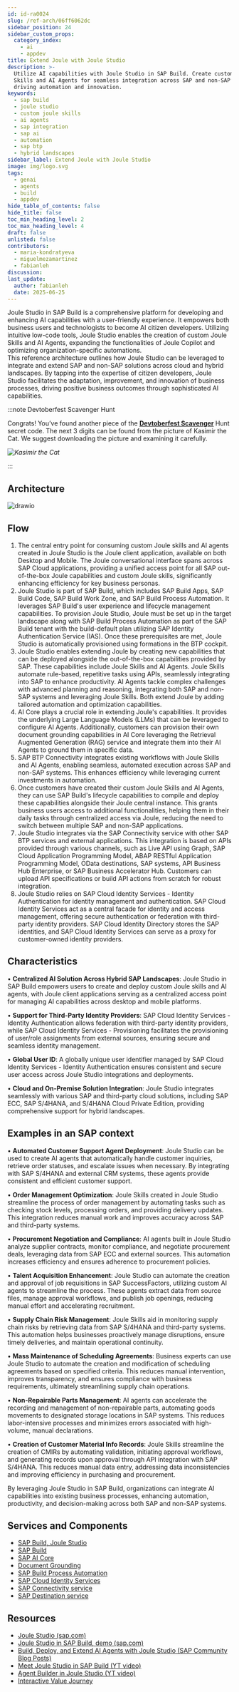 ```yaml
---
id: id-ra0024
slug: /ref-arch/06ff6062dc
sidebar_position: 24
sidebar_custom_props:
  category_index:
    - ai
    - appdev
title: Extend Joule with Joule Studio
description: >-
  Utilize AI capabilities with Joule Studio in SAP Build. Create custom Joule
  Skills and AI Agents for seamless integration across SAP and non-SAP systems,
  driving automation and innovation.
keywords:
  - sap build
  - joule studio
  - custom joule skills
  - ai agents
  - sap integration
  - sap ai
  - automation
  - sap btp
  - hybrid landscapes
sidebar_label: Extend Joule with Joule Studio
image: img/logo.svg
tags:
  - genai
  - agents
  - build
  - appdev
hide_table_of_contents: false
hide_title: false
toc_min_heading_level: 2
toc_max_heading_level: 4
draft: false
unlisted: false
contributors:
  - maria-kondratyeva  
  - miguelmezamartinez
  - fabianleh
discussion: 
last_update:
  author: fabianleh
  date: 2025-06-25
---
```


Joule Studio in SAP Build is a comprehensive platform for developing and enhancing AI capabilities with a user-friendly experience. It empowers both business users and technologists to become AI citizen developers. Utilizing intuitive low-code tools, Joule Studio enables the creation of custom Joule Skills and AI Agents, expanding the functionalities of Joule Copilot and optimizing organization-specific automations.  
This reference architecture outlines how Joule Studio can be leveraged to integrate and extend SAP and non-SAP solutions across cloud and hybrid landscapes. By tapping into the expertise of citizen developers, Joule Studio facilitates the adaptation, improvement, and innovation of business processes, driving positive business outcomes through sophisticated AI capabilities.


:::note Devtoberfest Scavenger Hunt

Congrats! You’ve found another piece of the **[Devtoberfest Scavenger](https://community.sap.com/t5/devtoberfest-blog-posts/introducing-the-devtoberfest-scavenger-hunt/ba-p/14183972)** Hunt secret code. The next 3 digits can be found from the picture of Kasimir the Cat. We suggest downloading the picture and examining it carefully.

<em>![Kasimir the Cat](images/kasimir.png)</em>

:::



## Architecture

![drawio](drawio/joule-studio-ref-arch.drawio)

## Flow

1. The central entry point for consuming custom Joule skills and AI agents created in Joule Studio is the Joule client application, available on both Desktop and Mobile. The Joule conversational interface spans across SAP Cloud applications, providing a unified access point for all SAP out-of-the-box Joule capabilities and custom Joule skills, significantly enhancing efficiency for key business personas.
2. Joule Studio is part of SAP Build, which includes SAP Build Apps, SAP Build Code, SAP Build Work Zone, and SAP Build Process Automation. It leverages SAP Build's user experience and lifecycle management capabilities. To provision Joule Studio, Joule must be set up in the target landscape along with SAP Build Process Automation as part of the SAP Build tenant with the build-default plan utilizing SAP Identity Authentication Service (IAS). Once these prerequisites are met, Joule Studio is automatically provisioned using formations in the BTP cockpit.
3. Joule Studio enables extending Joule by creating new capabilities that can be deployed alongside the out-of-the-box capabilities provided by SAP. These capabilities include Joule Skills and AI Agents. Joule Skills automate rule-based, repetitive tasks using APIs, seamlessly integrating into SAP to enhance productivity. AI Agents tackle complex challenges with advanced planning and reasoning, integrating both SAP and non-SAP systems and leveraging Joule Skills. Both extend Joule by adding tailored automation and optimization capabilities.
4. AI Core plays a crucial role in extending Joule's capabilities. It provides the underlying Large Language Models (LLMs) that can be leveraged to configure AI Agents. Additionally, customers can provision their own document grounding capabilities in AI Core leveraging the Retrieval Augmented Generation (RAG) service and integrate them into their AI Agents to ground them in specific data.
5. SAP BTP Connectivity integrates existing workflows with Joule Skills and AI Agents, enabling seamless, automated execution across SAP and non-SAP systems. This enhances efficiency while leveraging current investments in automation.
6. Once customers have created their custom Joule Skills and AI Agents, they can use SAP Build's lifecycle capabilities to compile and deploy these capabilities alongside their Joule central instance. This grants business users access to additional functionalities, helping them in their daily tasks through centralized access via Joule, reducing the need to switch between multiple SAP and non-SAP applications.
7. Joule Studio integrates via the SAP Connectivity service with other SAP BTP services and external applications. This integration is based on APIs provided through various channels, such as Live API using Graph, SAP Cloud Application Programming Model, ABAP RESTful Application Programming Model, OData destinations, SAP systems, API Business Hub Enterprise, or SAP Business Accelerator Hub. Customers can upload API specifications or build API actions from scratch for robust integration.
8. Joule Studio relies on SAP Cloud Identity Services - Identity Authentication for identity management and authentication. SAP Cloud Identity Services act as a central facade for identity and access management, offering secure authentication or federation with third-party identity providers. SAP Cloud Identity Directory stores the SAP identities, and SAP Cloud Identity Services can serve as a proxy for customer-owned identity providers.

## Characteristics

• **Centralized AI Solution Across Hybrid SAP Landscapes**: Joule Studio in SAP Build empowers users to create and deploy custom Joule skills and AI agents, with Joule client applications serving as a centralized access point for managing AI capabilities across desktop and mobile platforms.

• **Support for Third-Party Identity Providers**: SAP Cloud Identity Services - Identity Authentication allows federation with third-party identity providers, while SAP Cloud Identity Services - Provisioning facilitates the provisioning of user/role assignments from external sources, ensuring secure and seamless identity management.

• **Global User ID**: A globally unique user identifier managed by SAP Cloud Identity Services - Identity Authentication ensures consistent and secure user access across Joule Studio integrations and deployments.

• **Cloud and On-Premise Solution Integration**: Joule Studio integrates seamlessly with various SAP and third-party cloud solutions, including SAP ECC, SAP S/4HANA, and S/4HANA Cloud Private Edition, providing comprehensive support for hybrid landscapes.

## Examples in an SAP context

• **Automated Customer Support Agent Deployment**: Joule Studio can be used to create AI agents that automatically handle customer inquiries, retrieve order statuses, and escalate issues when necessary. By integrating with SAP S/4HANA and external CRM systems, these agents provide consistent and efficient customer support.

• **Order Management Optimization**: Joule Skills created in Joule Studio streamline the process of order management by automating tasks such as checking stock levels, processing orders, and providing delivery updates. This integration reduces manual work and improves accuracy across SAP and third-party systems.

• **Procurement Negotiation and Compliance**: AI agents built in Joule Studio analyze supplier contracts, monitor compliance, and negotiate procurement deals, leveraging data from SAP ECC and external sources. This automation increases efficiency and ensures adherence to procurement policies.

• **Talent Acquisition Enhancement**: Joule Studio can automate the creation and approval of job requisitions in SAP SuccessFactors, utilizing custom AI agents to streamline the process. These agents extract data from source files, manage approval workflows, and publish job openings, reducing manual effort and accelerating recruitment.

• **Supply Chain Risk Management**: Joule Skills aid in monitoring supply chain risks by retrieving data from SAP S/4HANA and third-party systems. This automation helps businesses proactively manage disruptions, ensure timely deliveries, and maintain operational continuity.

• **Mass Maintenance of Scheduling Agreements**: Business experts can use Joule Studio to automate the creation and modification of scheduling agreements based on specified criteria. This reduces manual intervention, improves transparency, and ensures compliance with business requirements, ultimately streamlining supply chain operations.

• **Non-Repairable Parts Management**: AI agents can accelerate the recording and management of non-repairable parts, automating goods movements to designated storage locations in SAP systems. This reduces labor-intensive processes and minimizes errors associated with high-volume, manual declarations.

• **Creation of Customer Material Info Records**: Joule Skills streamline the creation of CMIRs by automating validation, initiating approval workflows, and generating records upon approval through API integration with SAP S/4HANA. This reduces manual data entry, addressing data inconsistencies and improving efficiency in purchasing and procurement.

By leveraging Joule Studio in SAP Build, organizations can integrate AI capabilities into existing business processes, enhancing automation, productivity, and decision-making across both SAP and non-SAP systems.

## Services and Components

-   [SAP Build, Joule Studio](https://discovery-center.cloud.sap/ai-feature/e93aa292-e7f4-449d-9586-f1a8510d5ab6/)
-   [SAP Build](https://discovery-center.cloud.sap/serviceCatalog/sap-build/?region=all)
-   [SAP AI Core](https://discovery-center.cloud.sap/serviceCatalog/sap-ai-core/?region=all)
-   [Document Grounding](https://discovery-center.cloud.sap/ai-feature/fedeca14-3e69-472c-a0ea-82396735c35f/)
-   [SAP Build Process Automation](https://discovery-center.cloud.sap/serviceCatalog/sap-build-process-automation?region=all)
-   [SAP Cloud Identity Services](https://discovery-center.cloud.sap/serviceCatalog/cloud-identity-services?region=all)
-   [SAP Connectivity service](https://discovery-center.cloud.sap/serviceCatalog/connectivity-service?region=all)
-   [SAP Destination service](https://discovery-center.cloud.sap/serviceCatalog/destination?region=all)

## Resources

-   [Joule Studio (sap.com)](https://www.sap.com/products/artificial-intelligence/joule-studio.html)
-   [Joule Studio in SAP Build, demo (sap.com)](https://www.sap.com/assetdetail/2024/10/1621dba3-d97e-0010-bca6-c68f7e60039b.html)
-   [Build, Deploy, and Extend AI Agents with Joule Studio (SAP Community Blog Posts)](https://community.sap.com/t5/technology-blog-posts-by-sap/build-deploy-and-extend-ai-agents-with-joule-studio/ba-p/14105964)
-   [Meet Joule Studio in SAP Build (YT video)](https://www.youtube.com/watch?v=JdwfjieiOFY)
-   [Agent Builder in Joule Studio (YT video)](https://www.youtube.com/watch?v=C37FkIM83xw)
-   [Interactive Value Journey](https://ivj-vx.cfapps.eu10.hana.ondemand.com/public/journey/2a840b1a-f1d9-4f42-9c75-8f377599de83/intro)
